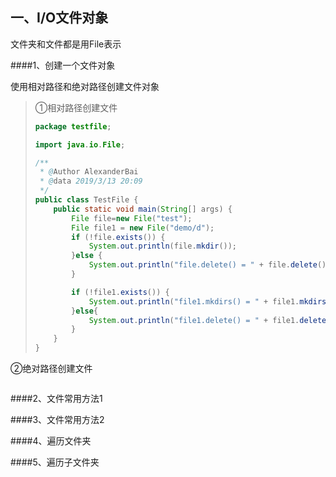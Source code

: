 ## 一、I/O文件对象

文件夹和文件都是用File表示

####1、创建一个文件对象

使用相对路径和绝对路径创建文件对象

> ①相对路径创建文件
>
> ```java
> package testfile;
> 
> import java.io.File;
> 
> /**
>  * @Author AlexanderBai
>  * @data 2019/3/13 20:09
>  */
> public class TestFile {
>     public static void main(String[] args) {
>         File file=new File("test");
>         File file1 = new File("demo/d");
>         if (!file.exists()) {
>             System.out.println(file.mkdir());
>         }else {
>             System.out.println("file.delete() = " + file.delete());
>         }
> 
>         if (!file1.exists()) {
>             System.out.println("file1.mkdirs() = " + file1.mkdirs());
>         }else{
>             System.out.println("file1.delete() = " + file1.delete());
>         }
>     }
> }
> 
> ```
>
> 





②绝对路径创建文件

> ```
> 
> ```
>
> 

####2、文件常用方法1

####3、文件常用方法2

####4、遍历文件夹

####5、遍历子文件夹